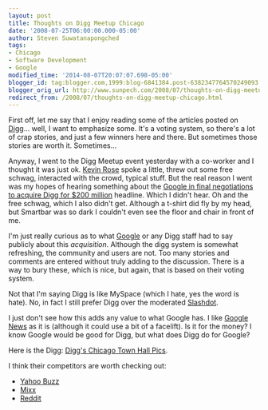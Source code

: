 ```yaml
---
layout: post
title: Thoughts on Digg Meetup Chicago
date: '2008-07-25T06:00:00.000-05:00'
author: Steven Suwatanapongched
tags:
- Chicago
- Software Development
- Google
modified_time: '2014-08-07T20:07:07.698-05:00'
blogger_id: tag:blogger.com,1999:blog-6841384.post-6382347764570249093
blogger_orig_url: http://www.sunpech.com/2008/07/thoughts-on-digg-meetup-chicago.html
redirect_from: /2008/07/thoughts-on-digg-meetup-chicago.html
---
```


First off, let me say that I enjoy reading some of the articles posted on <a href="http://www.digg.com/">Digg</a>... well, I want to emphasize some.  It's a voting system, so there's a lot of crap stories, and just a few winners here and there.  But sometimes those stories are worth it.  Sometimes...

Anyway, I went to the Digg Meetup event yesterday with a co-worker and I thought it was just ok.  <a href="http://en.wikipedia.org/wiki/Kevin_Rose">Kevin Rose</a> spoke a little, threw out some free schwag, interacted with the crowd, typical stuff.  But the real reason I went was my hopes of hearing something about the <a href="http://www.techcrunch.com/2008/07/22/google-in-final-negotiations-to-acquire-digg-for-around-200-million/">Google in final negotiations to acquire Digg for $200 million</a> headline.  Which I didn't hear.  Oh and the free schwag, which I also didn't get.  Although a t-shirt did fly by my head, but Smartbar was so dark I couldn't even see the floor and chair in front of me.

I'm just really curious as to what <a href="http://www.google.com/">Google</a> or any Digg staff had to say publicly about this <i>acquisition</i>.  Although the digg system is somewhat refreshing, the community and users are not.  Too many stories and comments are entered without truly adding to the discussion.  There is a way to bury these, which is nice, but again, that is based on their voting system.

Not that I'm saying Digg is like MySpace (which I hate, yes the word is hate).  No, in fact I still prefer Digg over the moderated <a href="http://slashdot.org/">Slashdot</a>.

I just don't see how this adds any value to what Google has.  I like <a href="http://www.news.google.com/">Google News</a> as it is (although it could use a bit of a facelift).  Is it for the money?  I know Google would be good for Digg, but what does Digg do for Google?

Here is the Digg: <a href="http://digg.com/tech_news/Digg_s_Chicago_Town_Hall_Pics_sub_Diggs_Tribune_strategy?OTC-ig">Digg's Chicago Town Hall Pics</a>.

I think their competitors are worth checking out:

<ul>
  <li><a href="http://buzz.yahoo.com/">Yahoo Buzz</a></li>
  <li><a href="http://www.mixx.com/">Mixx</a></li>
  <li><a href="http://www.reddit.com/">Reddit</a></li>
</ul>